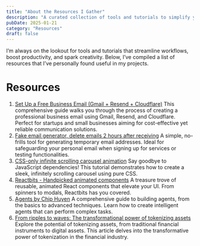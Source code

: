 ```yaml
---
title: "About the Resources I Gather"
description: "A curated collection of tools and tutorials to simplify your development workflow."
pubDate: 2025-01-21
category: "Resources"
draft: false
---
```

I’m always on the lookout for tools and tutorials that streamline workflows, boost productivity, and spark creativity. Below, I’ve compiled a list of resources that I’ve personally found useful in my projects.

# Resources

1. [Set Up a Free Business Email (Gmail + Resend + Cloudflare)](https://javayhu.com/da-jian-mian-fei-de-qi-ye-you-xiang-gmail-resend-cloudflare/)
   This comprehensive guide walks you through the process of creating a professional business email using Gmail, Resend, and Cloudflare. Perfect for startups and small businesses aiming for cost-effective yet reliable communication solutions.
2. [Fake email generator, delete emails 2 hours after receiving](https://mail.fakeact.fun/)
   A simple, no-frills tool for generating temporary email addresses. Ideal for safeguarding your personal email when signing up for services or testing functionalities. 
4. [CSS-only infinite scrolling carousel animation](https://blog.logto.io/css-only-infinite-scroll)
   Say goodbye to JavaScript dependencies! This tutorial demonstrates how to create a sleek, infinitely scrolling carousel using pure CSS.
5. [Reactbits - Handpicked animated components](https://www.reactbits.dev/)
    A treasure trove of reusable, animated React components that elevate your UI. From spinners to modals, Reactbits has you covered.
6. [Agents by Chip Huyen](https://huyenchip.com/2025/01/07/agents.html)
   A comprehensive guide to building agents, from the basics to advanced techniques. Learn how to create intelligent agents that can perform complex tasks.
7. [From ripples to waves: The transformational power of tokenizing assets](https://www.mckinsey.com/industries/financial-services/our-insights/from-ripples-to-waves-the-transformational-power-of-tokenizing-assets#/)
   Explore the potential of tokenizing assets, from traditional financial instruments to digital assets. This article delves into the transformative power of tokenization in the financial industry.
